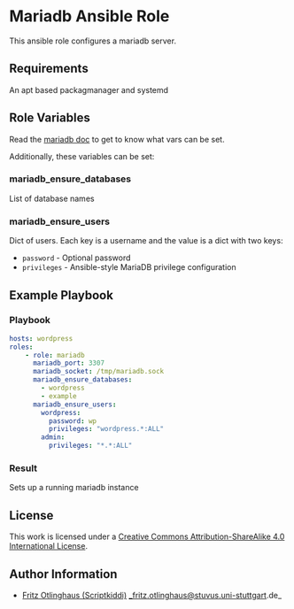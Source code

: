 # Mariadb Ansible Role

This ansible role configures a mariadb server.


## Requirements

An apt based packagmanager and systemd


## Role Variables

Read the [mariadb doc](https://mariadb.com/kb/en/mariadb/server-system-variables/) to get to know what vars can be set.

Additionally, these variables can be set:

### mariadb_ensure_databases

List of database names

### mariadb_ensure_users

Dict of users. Each key is a username and the value is a dict with two keys:

- `password` - Optional password
- `privileges` - Ansible-style MariaDB privilege configuration

## Example Playbook


### Playbook

```yml
hosts: wordpress
roles:
    - role: mariadb
      mariadb_port: 3307
      mariadb_socket: /tmp/mariadb.sock
      mariadb_ensure_databases:
        - wordpress
        - example
      mariadb_ensure_users:
        wordpress:
          password: wp
          privileges: "wordpress.*:ALL"
        admin:
          privileges: "*.*:ALL"
```


### Result

Sets up a running mariadb instance


## License

This work is licensed under a [Creative Commons Attribution-ShareAlike 4.0 International License](http://creativecommons.org/licenses/by-sa/4.0/).


## Author Information

 * [Fritz Otlinghaus (Scriptkiddi)](https://github.com/Scriptkiddi) _fritz.otlinghaus@stuvus.uni-stuttgart.de_
